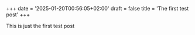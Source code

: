 +++
date = '2025-01-20T00:56:05+02:00'
draft = false
title = 'The first test post'
+++


This is just the first test post